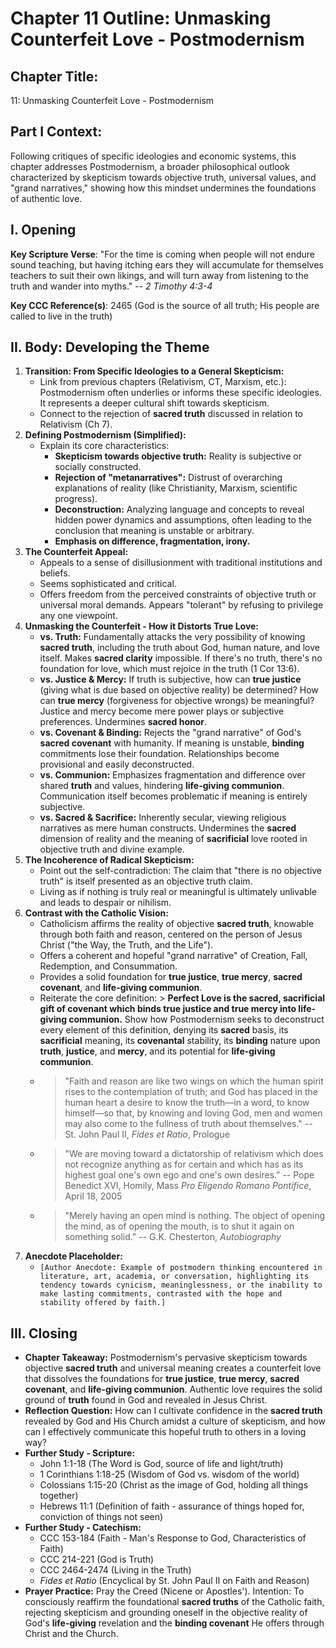 # Chapter 11 Outline: Unmasking Counterfeit Love - Postmodernism

## Chapter Title:
11: Unmasking Counterfeit Love - Postmodernism

## Part I Context:
Following critiques of specific ideologies and economic systems, this chapter addresses Postmodernism, a broader philosophical outlook characterized by skepticism towards objective truth, universal values, and "grand narratives," showing how this mindset undermines the foundations of authentic love.

## I. Opening


**Key Scripture Verse**: "For the time is coming when people will not endure sound teaching, but having itching ears they will accumulate for themselves teachers to suit their own likings, and will turn away from listening to the truth and wander into myths." -- _2 Timothy 4:3-4_

**Key CCC Reference(s)**: 2465 (God is the source of all truth; His people are called to live in the truth)

## II. Body: Developing the Theme

1.  **Transition: From Specific Ideologies to a General Skepticism:**
    *   Link from previous chapters (Relativism, CT, Marxism, etc.): Postmodernism often underlies or informs these specific ideologies. It represents a deeper cultural shift towards skepticism.
    *   Connect to the rejection of **sacred truth** discussed in relation to Relativism (Ch 7).
2.  **Defining Postmodernism (Simplified):**
    *   Explain its core characteristics:
        *   **Skepticism towards objective truth:** Reality is subjective or socially constructed.
        *   **Rejection of "metanarratives":** Distrust of overarching explanations of reality (like Christianity, Marxism, scientific progress).
        *   **Deconstruction:** Analyzing language and concepts to reveal hidden power dynamics and assumptions, often leading to the conclusion that meaning is unstable or arbitrary.
        *   **Emphasis on difference, fragmentation, irony.**
3.  **The Counterfeit Appeal:**
    *   Appeals to a sense of disillusionment with traditional institutions and beliefs.
    *   Seems sophisticated and critical.
    *   Offers freedom from the perceived constraints of objective truth or universal moral demands. Appears "tolerant" by refusing to privilege any one viewpoint.
4.  **Unmasking the Counterfeit - How it Distorts True Love:**
    *   **vs. Truth:** Fundamentally attacks the very possibility of knowing **sacred truth**, including the truth about God, human nature, and love itself. Makes **sacred clarity** impossible. If there's no truth, there's no foundation for love, which must rejoice in the truth (1 Cor 13:6).
    *   **vs. Justice & Mercy:** If truth is subjective, how can **true justice** (giving what is due based on objective reality) be determined? How can **true mercy** (forgiveness for objective wrongs) be meaningful? Justice and mercy become mere power plays or subjective preferences. Undermines **sacred honor**.
    *   **vs. Covenant & Binding:** Rejects the "grand narrative" of God's **sacred covenant** with humanity. If meaning is unstable, **binding** commitments lose their foundation. Relationships become provisional and easily deconstructed.
    *   **vs. Communion:** Emphasizes fragmentation and difference over shared **truth** and values, hindering **life-giving communion**. Communication itself becomes problematic if meaning is entirely subjective.
    *   **vs. Sacred & Sacrifice:** Inherently secular, viewing religious narratives as mere human constructs. Undermines the **sacred** dimension of reality and the meaning of **sacrificial** love rooted in objective truth and divine example.
5.  **The Incoherence of Radical Skepticism:**
    *   Point out the self-contradiction: The claim that "there is no objective truth" is itself presented as an objective truth claim.
    *   Living as if nothing is truly real or meaningful is ultimately unlivable and leads to despair or nihilism.
6.  **Contrast with the Catholic Vision:**
    *   Catholicism affirms the reality of objective **sacred truth**, knowable through both faith and reason, centered on the person of Jesus Christ ("the Way, the Truth, and the Life").
    *   Offers a coherent and hopeful "grand narrative" of Creation, Fall, Redemption, and Consummation.
    *   Provides a solid foundation for **true justice**, **true mercy**, **sacred covenant**, and **life-giving communion**.
    *   Reiterate the core definition: > **Perfect Love is the sacred, sacrificial gift of covenant which binds true justice and true mercy into life-giving communion.** Show how Postmodernism seeks to deconstruct every element of this definition, denying its **sacred** basis, its **sacrificial** meaning, its **covenantal** stability, its **binding** nature upon **truth**, **justice**, and **mercy**, and its potential for **life-giving communion**.
    *   > "Faith and reason are like two wings on which the human spirit rises to the contemplation of truth; and God has placed in the human heart a desire to know the truth—in a word, to know himself—so that, by knowing and loving God, men and women may also come to the fullness of truth about themselves." -- St. John Paul II, *Fides et Ratio*, Prologue
    *   > "We are moving toward a dictatorship of relativism which does not recognize anything as for certain and which has as its highest goal one's own ego and one's own desires." -- Pope Benedict XVI, Homily, Mass *Pro Eligendo Romano Pontifice*, April 18, 2005
    *   > "Merely having an open mind is nothing. The object of opening the mind, as of opening the mouth, is to shut it again on something solid." -- G.K. Chesterton, *Autobiography*
7.  **Anecdote Placeholder:**
    *   `[Author Anecdote: Example of postmodern thinking encountered in literature, art, academia, or conversation, highlighting its tendency towards cynicism, meaninglessness, or the inability to make lasting commitments, contrasted with the hope and stability offered by faith.]`

## III. Closing

*   **Chapter Takeaway:** Postmodernism's pervasive skepticism towards objective **sacred truth** and universal meaning creates a counterfeit love that dissolves the foundations for **true justice**, **true mercy**, **sacred covenant**, and **life-giving communion**. Authentic love requires the solid ground of **truth** found in God and revealed in Jesus Christ.
*   **Reflection Question:** How can I cultivate confidence in the **sacred truth** revealed by God and His Church amidst a culture of skepticism, and how can I effectively communicate this hopeful truth to others in a loving way?
*   **Further Study - Scripture:**
    *   John 1:1-18 (The Word is God, source of life and light/truth)
    *   1 Corinthians 1:18-25 (Wisdom of God vs. wisdom of the world)
    *   Colossians 1:15-20 (Christ as the image of God, holding all things together)
    *   Hebrews 11:1 (Definition of faith - assurance of things hoped for, conviction of things not seen)
*   **Further Study - Catechism:**
    *   CCC 153-184 (Faith - Man's Response to God, Characteristics of Faith)
    *   CCC 214-221 (God is Truth)
    *   CCC 2464-2474 (Living in the Truth)
    *   *Fides et Ratio* (Encyclical by St. John Paul II on Faith and Reason)
*   **Prayer Practice:** Pray the Creed (Nicene or Apostles'). Intention: To consciously reaffirm the foundational **sacred truths** of the Catholic faith, rejecting skepticism and grounding oneself in the objective reality of God's **life-giving** revelation and the **binding covenant** He offers through Christ and the Church.

